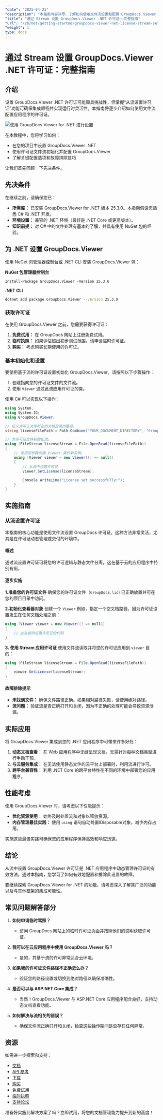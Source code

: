 ```yaml
---
"date": "2025-04-25"
"description": "本指南内容详尽，了解如何使用文件流设置和配置 GroupDocs.Viewer .NET 许可证。非常适合寻求动态许可证管理的开发者。"
"title": "通过 Stream 设置 GroupDocs.Viewer .NET 许可证——完整指南"
"url": "/zh/net/getting-started/groupdocs-viewer-net-license-stream-setup-guide/"
"weight": 1
type: docs
---
```

# 通过 Stream 设置 GroupDocs.Viewer .NET 许可证：完整指南

## 介绍

设置 GroupDocs.Viewer .NET 许可证可能颇具挑战性，但掌握“从流设置许可证”功能可确保集成顺畅并实现运行时灵活性。本指南将逐步介绍如何使用文件流配置应用程序的许可证。

![使用 GroupDocs.Viewer for .NET 进行设置](/viewer/getting-started/setting-up.png)

在本教程中，您将学习如何：
- 在您的项目中设置 GroupDocs.Viewer .NET
- 使用许可证文件流初始化并配置 GroupDocs.Viewer
- 了解关键配置选项和故障排除技巧

让我们首先回顾一下先决条件。

## 先决条件

在继续之前，请确保您已：
- **所需库：** 已安装 GroupDocs.Viewer for .NET 版本 25.3.0。本指南假设您熟悉 C# 和 .NET 开发。
- **环境设置：** 兼容的 .NET 环境（最好是 .NET Core 或更高版本）。
- **知识前提：** 对 C# 中的文件处理有基本的了解，并具有使用 NuGet 包的经验。

## 为 .NET 设置 GroupDocs.Viewer

使用 NuGet 包管理器控制台或 .NET CLI 安装 GroupDocs.Viewer 包：

**NuGet 包管理器控制台**
```plaintext
Install-Package GroupDocs.Viewer -Version 25.3.0
```

**.NET CLI**
```bash
dotnet add package GroupDocs.Viewer --version 25.3.0
```

### 获取许可证

在使用 GroupDocs.Viewer 之前，您需要获得许可证：
1. **免费试用：** 在 GroupDocs 网站上注册免费试用。
2. **临时执照：** 如果评估超出初步测试范围，请申请临时许可证。
3. **购买：** 考虑购买长期使用的许可证。

### 基本初始化和设置

要使用基于流的许可证设置初始化 GroupDocs.Viewer，请按照以下步骤操作：
1. 创建指向您的许可证文件的文件流。
2. 使用 `Viewer` 通过此流应用许可证的类。

使用 C# 可以实现以下操作：
```csharp
using System;
using System.IO;
using GroupDocs.Viewer;

// 定义许可证文件所在的文档目录的路径。
string licenseFilePath = Path.Combine("YOUR_DOCUMENT_DIRECTORY", "GroupDocs.lic");

// 为许可证文件初始化流。
using (FileStream licenseStream = File.OpenRead(licenseFilePath))
{
    // 使用空参数创建 Viewer 类的新实例。
    using (Viewer viewer = new Viewer(() => null))
    {
        // 从流中设置许可证
        viewer.SetLicense(licenseStream);
        
        Console.WriteLine("License set successfully!");
    }
}
```

## 实施指南

### 从流设置许可证

本指南的核心功能是使用文件流设置 GroupDocs 许可证。这种方法非常灵活，尤其是在许可证动态管理或交付的环境中。

#### 概述
通过流设置许可证可将您的许可逻辑与静态文件分离，这在基于云的应用程序中特别有用。

#### 逐步实施

**1.准备您的许可证文件**
确保您的许可证文件（`GroupDocs.lic`) 已正确放置并可在您的项目目录中访问。

**2.初始化查看器对象**
创建一个 `Viewer` 例如，指定一个空文档路径，因为许可证设置发生在任何文档处理之前：
```csharp
using (Viewer viewer = new Viewer(() => null))
{
    // 此处提供设置许可证的代码
}
```

**3. 使用 Stream 应用许可证**
使用文件流读取并将您的许可证应用到 `viewer` 目的：
```csharp
using (FileStream licenseStream = File.OpenRead(licenseFilePath))
{
    viewer.SetLicense(licenseStream);
}
```

#### 故障排除提示
- **未找到文件：** 确保文件路径正确。如果相对路径失败，请使用绝对路径。
- **流问题：** 验证流是否正确打开和关闭，因为不正确的处理可能会导致资源泄漏。

## 实际应用

将 GroupDocs.Viewer 集成到您的 .NET 应用程序中可带来许多好处：
1. **动态文档查看：** 在 Web 应用程序中无缝呈现文档，无需针对每种文档类型进行手动干预。
2. **与云服务集成：** 在无法使用静态文件的云平台上部署时，利用流进行许可。
3. **跨平台兼容性：** 利用 .NET Core 的跨平台特性在不同的环境中部署您的应用程序。

## 性能考虑

使用 GroupDocs.Viewer 时，请考虑以下性能提示：
- **优化资源使用：** 始终及时处置流和对象以释放资源。
- **内存管理最佳实践：** 使用 `using` 语句自动处置IDisposable对象，减少内存占用。

实施这些最佳实践可确保您的应用程序保持高效和响应迅速。

## 结论

从流中设置 GroupDocs.Viewer 许可证是 .NET 应用程序中动态管理许可证的有效方法。通过本指南，您学习了如何有效地配置和排除此设置的故障。

要继续探索 GroupDocs.Viewer for .NET 的功能，请考虑深入了解其广泛的功能以及与其他框架的集成可能性。

## 常见问题解答部分

1. **如何申请临时驾照？**
   - 访问 GroupDocs 网站上的临时许可证页面并按照他们的说明获取许可证。

2. **我可以在云应用程序中使用 GroupDocs.Viewer 吗？**
   - 是的，其基于流的许可非常适合云环境。

3. **如果我的许可证文件路径不正确怎么办？**
   - 验证您的路径设置或切换到绝对路径以确保准确性。

4. **是否可以与 ASP.NET Core 集成？**
   - 当然！GroupDocs.Viewer 与 ASP.NET Core 应用程序配合良好，支持动态文档查看功能。

5. **如何解决与流相关的错误？**
   - 确保文件流正确打开和关闭，检查这些操作期间是否存在任何异常。

## 资源

如需进一步探索和支持：
- [文档](https://docs.groupdocs.com/viewer/net/)
- [API 参考](https://reference.groupdocs.com/viewer/net/)
- [下载](https://releases.groupdocs.com/viewer/net/)
- [购买](https://purchase.groupdocs.com/buy)
- [免费试用](https://releases.groupdocs.com/viewer/net/)
- [临时执照](https://purchase.groupdocs.com/temporary-license/)
- [支持论坛](https://forum.groupdocs.com/c/viewer/9)

准备好实施此解决方案了吗？立即试用，将您的文档管理能力提升到新的高度！